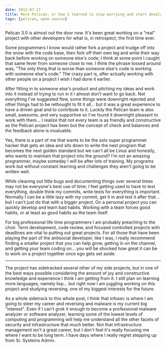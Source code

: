```yaml
---
date: 2012-07-17
title: More Pelican, or how I learned to stop worrying and start developing with others.
tags: [pelican, open-source]
---
```


Pelican 3.0 is almost out the door now. It's been great working on a "real" project with other developers for what is, in retrospect, the first time ever.

Some programmers I know would rather fork a project and trudge off into the snow with the code base, then fork off their own leg and write their way back before working on someone else's code; I think at some point I caught that same fever from someone close to me. I think the phrase tossed around was; "The only thing that is worse than someone else's code is working with someone else's code." The crazy part is, after actually working with other people on a project I wish I had done it earlier.

After fitting in to someone else's product and pitching my ideas and work into it instead of trying to run in it I almost don't want to go back. Not everything I've suggested flew, some things were downright rejected and other things had to be rethought to fit it all… but it was a great experience to have a driven goal and to contribute to it. Luckily the Pelican team is also small, awesome, and very supportive so I've found it downright pleasant to work with them… I realize that not every team is as friendly and constructive as the Pelican project has been but the concept of check and balances and the feedback alone is invaluable.

Yes, there is a part of me that wants to be the solo super programmer hacker that gets an idea and sits down to write the next program that becomes the next golden standard but we can't all be Linus and honestly, who wants to maintain that project into the ground? I'm not an amazing programmer, maybe someday I will be after lots of training. My programs work but without constant learning and challenges they aren't going to be written well.

While cleaning out little bugs and documenting things over several times may not be everyone's best use of time; I feel getting used to have to test everything, double think my commits, write tests for everything is important. Normally I can be a little lazy with my commit, get it in and test it after that… but I can't just do that with a bigger project. On a personal project you can quickly develop and learn bad habits. Working with a team forces good habits, or at least as good habits as the team itself.

For big professional life time programmers I am probably preaching to the choir. Term development, code review, and focused controlled projects with deadlines are vital to putting out great projects. For all those that have been playing the part of the antisocial developer, like I was, I really recommend finding a smaller project that you can help grow, getting in on the channel, and getting your team coding on… you will be shocked how great it can be to work on a project together once ego gets set aside.

* * * * * * * * * *

The project has sidetracked several other of my side projects, but in one of the best ways possible considering the amount of joy and constructive knowledge and experience I think I am getting from it. I still plan on learning more languages, namely lisp… but right now I am juggling working on this project and studying reversing, one of my biggest interests for the future.

As a whole sidetrack to this whole post, I think that infosec is where I am going to steer my career and reversing and malware is my current big "interest". Even if I can't grok it enough to become a professional malware analyzer or software analyzer, learning some of the lowest levels of computing and programming will help me understand all the other facets of security and infrastructure that much better. Not that infrastructure management isn't a great career, but I don't feel it's really focusing me where I want to be long term. I have days where I really regret stepping up from Sr. Systems Admin.
